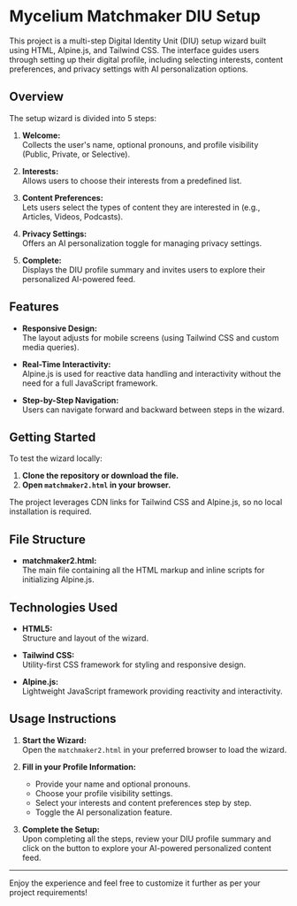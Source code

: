 # Mycelium Matchmaker DIU Setup

This project is a multi-step Digital Identity Unit (DIU) setup wizard built using HTML, Alpine.js, and Tailwind CSS. The interface guides users through setting up their digital profile, including selecting interests, content preferences, and privacy settings with AI personalization options.

## Overview

The setup wizard is divided into 5 steps:

1. **Welcome:**  
   Collects the user's name, optional pronouns, and profile visibility (Public, Private, or Selective).

2. **Interests:**  
   Allows users to choose their interests from a predefined list.

3. **Content Preferences:**  
   Lets users select the types of content they are interested in (e.g., Articles, Videos, Podcasts).

4. **Privacy Settings:**  
   Offers an AI personalization toggle for managing privacy settings.

5. **Complete:**  
   Displays the DIU profile summary and invites users to explore their personalized AI-powered feed.

## Features

- **Responsive Design:**  
  The layout adjusts for mobile screens (using Tailwind CSS and custom media queries).

- **Real-Time Interactivity:**  
  Alpine.js is used for reactive data handling and interactivity without the need for a full JavaScript framework.

- **Step-by-Step Navigation:**  
  Users can navigate forward and backward between steps in the wizard.

## Getting Started

To test the wizard locally:

1. **Clone the repository or download the file.**
2. **Open `matchmaker2.html` in your browser.**

The project leverages CDN links for Tailwind CSS and Alpine.js, so no local installation is required.

## File Structure

- **matchmaker2.html:**  
  The main file containing all the HTML markup and inline scripts for initializing Alpine.js.

## Technologies Used

- **HTML5:**  
  Structure and layout of the wizard.

- **Tailwind CSS:**  
  Utility-first CSS framework for styling and responsive design.

- **Alpine.js:**  
  Lightweight JavaScript framework providing reactivity and interactivity.

## Usage Instructions

1. **Start the Wizard:**  
   Open the `matchmaker2.html` in your preferred browser to load the wizard.

2. **Fill in your Profile Information:**  
   - Provide your name and optional pronouns.
   - Choose your profile visibility settings.
   - Select your interests and content preferences step by step.
   - Toggle the AI personalization feature.

3. **Complete the Setup:**  
   Upon completing all the steps, review your DIU profile summary and click on the button to explore your AI-powered personalized content feed.

---

Enjoy the experience and feel free to customize it further as per your project requirements! 